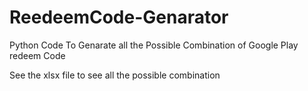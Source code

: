 ﻿# ReedeemCode-Genarator
Python Code To Genarate all the Possible Combination of Google Play redeem Code

See the xlsx file to see all the possible combination

